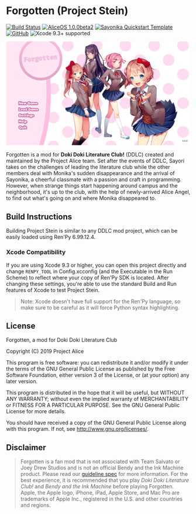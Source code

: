 # Forgotten (Project Stein)

[![Build Status](https://travis-ci.com/ProjectAliceDev/stein.svg?branch=master)](https://travis-ci.com/ProjectAliceDev/stein) [![AliceOS 1.0.0beta2](https://img.shields.io/badge/aliceos-1.0.0beta2-yellow.svg)](https://github.com/ProjectAliceDev/aliceos) [![Sayonika Quickstart Template](https://img.shields.io/badge/quickstart--oss-1.0.2-orange.svg)](https://github.com/Sayo-nika/quickstart-oss) [![GitHub](https://img.shields.io/github/license/projectalicedev/stein.svg)](LICENSE) ![Xcode 9.3+ supported](https://img.shields.io/badge/xcode-9.3%2B-blue.svg)

![Main menu](menu.png)

Forgotten is a mod for **Doki Doki Literature Club!** (DDLC) created and maintained by the Project Alice team. Set after the events of DDLC, Sayori takes on the challenges of leading the literature club while the other members deal with Monika's sudden disappearance and the arrival of Sayonika, a cheerful classmate with a passion and craft in programming. However, when strange things start happening around campus and the neighborhood, it's up to the club, with the help of newly-arrived Alice Angel, to find out what's going on and where Monika disappeared to.

## Build Instructions

Building Project Stein is similar to any DDLC mod project, which can be easily loaded using Ren'Py 6.99.12.4. 

### Xcode Compatibility

If you are using Xcode 9.3 or higher, you can open this project directly and change `RENPY_TOOL` in Config.xcconfig (and the Executable in the Run Scheme) to reflect where your copy of Ren'Py SDK is located. After changing these settings, you're able to use the standard Build and Run features of Xcode to test Project Stein.

> Note: Xcode doesn't have full support for the Ren'Py language, so make sure to be careful as it will force Python syntax highlighting.

## License

Forgotten, a mod for Doki Doki Literature Club

Copyright (C) 2019 Project Alice

This program is free software: you can redistribute it and/or modify
it under the terms of the GNU General Public License as published by
the Free Software Foundation, either version 3 of the License, or
(at your option) any later version.

This program is distributed in the hope that it will be useful,
but WITHOUT ANY WARRANTY; without even the implied warranty of
MERCHANTABILITY or FITNESS FOR A PARTICULAR PURPOSE.  See the
GNU General Public License for more details.

You should have received a copy of the GNU General Public License
along with this program.  If not, see <http://www.gnu.org/licenses/>.

## Disclaimer

> Forgotten is a fan mod that is not associated with Team Salvato or Joey Drew Studios and is not an official Bendy and the Ink Machine product. Please read our [guideline spec](https://theangelreturns.aliceos.app/policies.html) for more information. For the best experience, it is recommended that you play _Doki Doki Literature Club!_ and _Bendy and the Ink Machine_ before playing Forgotten.
> Apple, the Apple logo, iPhone, iPad, Apple Store, and Mac Pro are trademarks of Apple Inc., registered in the U.S. and other countries and regions.
